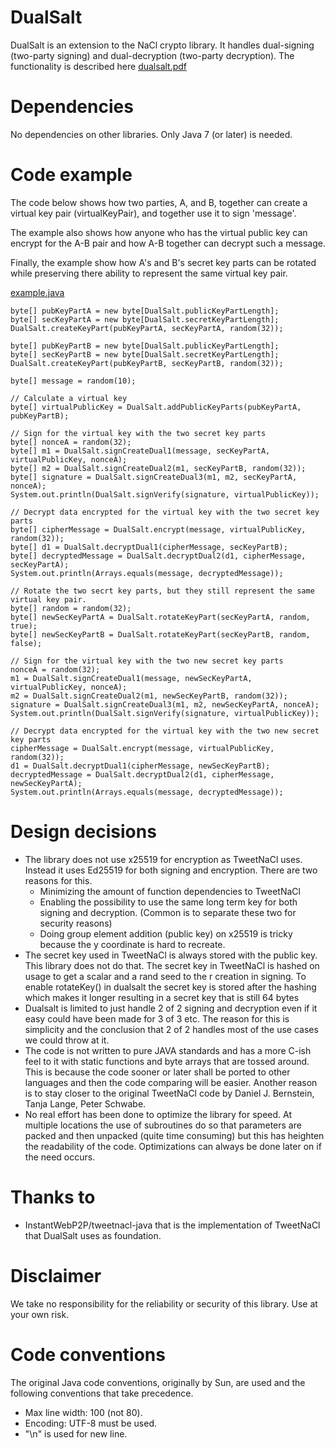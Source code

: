 DualSalt
========

DualSalt is an extension to the NaCl crypto library. It handles dual-signing (two-party signing) and 
dual-decryption (two-party decryption). The functionality is described here [dualsalt.pdf](../master/doc/dualsalt.pdf)



Dependencies
============

No dependencies on other libraries. Only Java 7 (or later) is needed.



Code example
============

The code below shows how two parties, A, and B, together can create a virtual key pair (virtualKeyPair),
and together use it to sign 'message'.

The example also shows how anyone who has the virtual public key can encrypt for the A-B pair
and how A-B together can decrypt such a message.

Finally, the example show how A's and B's secret key parts can be rotated while preserving 
there ability to represent the same virtual key pair.

[example.java ](src-test/dualsalt/example.java)

    byte[] pubKeyPartA = new byte[DualSalt.publicKeyPartLength];
    byte[] secKeyPartA = new byte[DualSalt.secretKeyPartLength];
    DualSalt.createKeyPart(pubKeyPartA, secKeyPartA, random(32));

    byte[] pubKeyPartB = new byte[DualSalt.publicKeyPartLength];
    byte[] secKeyPartB = new byte[DualSalt.secretKeyPartLength];
    DualSalt.createKeyPart(pubKeyPartB, secKeyPartB, random(32));

    byte[] message = random(10);

    // Calculate a virtual key
    byte[] virtualPublicKey = DualSalt.addPublicKeyParts(pubKeyPartA, pubKeyPartB);

    // Sign for the virtual key with the two secret key parts
    byte[] nonceA = random(32);
    byte[] m1 = DualSalt.signCreateDual1(message, secKeyPartA, virtualPublicKey, nonceA);
    byte[] m2 = DualSalt.signCreateDual2(m1, secKeyPartB, random(32));
    byte[] signature = DualSalt.signCreateDual3(m1, m2, secKeyPartA, nonceA);
    System.out.println(DualSalt.signVerify(signature, virtualPublicKey));

    // Decrypt data encrypted for the virtual key with the two secret key parts
    byte[] cipherMessage = DualSalt.encrypt(message, virtualPublicKey, random(32));
    byte[] d1 = DualSalt.decryptDual1(cipherMessage, secKeyPartB);
    byte[] decryptedMessage = DualSalt.decryptDual2(d1, cipherMessage, secKeyPartA);
    System.out.println(Arrays.equals(message, decryptedMessage));

    // Rotate the two secrt key parts, but they still represent the same virtual key pair.
    byte[] random = random(32);
    byte[] newSecKeyPartA = DualSalt.rotateKeyPart(secKeyPartA, random, true);
    byte[] newSecKeyPartB = DualSalt.rotateKeyPart(secKeyPartB, random, false);

    // Sign for the virtual key with the two new secret key parts
    nonceA = random(32);
    m1 = DualSalt.signCreateDual1(message, newSecKeyPartA, virtualPublicKey, nonceA);
    m2 = DualSalt.signCreateDual2(m1, newSecKeyPartB, random(32));
    signature = DualSalt.signCreateDual3(m1, m2, newSecKeyPartA, nonceA);
    System.out.println(DualSalt.signVerify(signature, virtualPublicKey));

    // Decrypt data encrypted for the virtual key with the two new secret key parts
    cipherMessage = DualSalt.encrypt(message, virtualPublicKey, random(32));
    d1 = DualSalt.decryptDual1(cipherMessage, newSecKeyPartB);
    decryptedMessage = DualSalt.decryptDual2(d1, cipherMessage, newSecKeyPartA);
    System.out.println(Arrays.equals(message, decryptedMessage));

Design decisions
================

- The library does not use x25519 for encryption as TweetNaCl uses. Instead it uses Ed25519 for both signing and encryption. There are two reasons for this.
  - Minimizing the amount of function dependencies to TweetNaCl
  - Enabling the possibility to use the same long term key for both signing and decryption. (Common is to separate
these two for security reasons)
  - Doing group element addition (public key) on x25519 is tricky because the y coordinate is hard to recreate.
- The secret key used in TweetNaCl is always stored with the public key. This library does not do that. The secret key in TweetNaCl is hashed on usage to get a scalar and a rand seed to the r creation in signing. To enable rotateKey() in dualsalt the secret key is stored after the hashing which makes it longer resulting in a secret key that is still 64 bytes
- Dualsalt is limited to just handle 2 of 2 signing and decryption even if it easy could have been made for 3 of 3 etc. The reason for this is simplicity and the conclusion that 2 of 2 handles most of the use cases we could throw at it.
- The code is not written to pure JAVA standards and has a more C-ish feel to it with static functions and byte arrays that are tossed around. This is because the code sooner or later shall be ported to other languages and then the code comparing will be easier. Another reason is to stay closer to the original TweetNaCl code by Daniel J. Bernstein, Tanja Lange, Peter Schwabe.
- No real effort has been done to optimize the library for speed. At multiple locations the use of subroutines do so that parameters are packed and then unpacked (quite time consuming) but this has heighten the readability of the code. Optimizations can always be done later on if the need occurs.



Thanks to
=========

- InstantWebP2P/tweetnacl-java that is the implementation of TweetNaCl that DualSalt uses as foundation.


    
Disclaimer
==========

We take no responsibility for the reliability or security of this library. Use at your own risk.
    

    
Code conventions
================

The original Java code conventions, originally by Sun, are used and the following conventions
that take precedence.

* Max line width: 100 (not 80).
* Encoding: UTF-8 must be used. 
* "\n" is used for new line.
